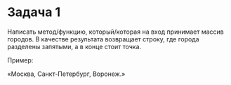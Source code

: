 # Задача 1

Написать метод/функцию, который/которая на вход принимает массив городов. В качестве результата возвращает строку, где города разделены запятыми, а в конце стоит точка. 

Пример:

«Москва, Санкт-Петербург, Воронеж.» 
